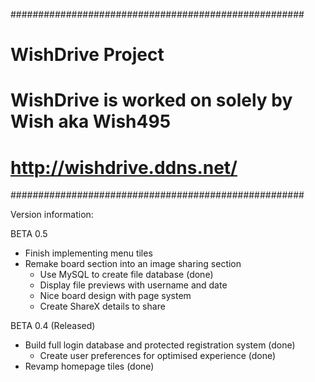#####################################################
#                 WishDrive Project                 #
# WishDrive is worked on solely by Wish aka Wish495 #
#             http://wishdrive.ddns.net/            #
#####################################################

Version information:

BETA 0.5
- Finish implementing menu tiles
- Remake board section into an image sharing section
  - Use MySQL to create file database (done)
  - Display file previews with username and date
  - Nice board design with page system
  - Create ShareX details to share

BETA 0.4 (Released)
- Build full login database and protected registration system (done)
  - Create user preferences for optimised experience (done)
- Revamp homepage tiles (done)

